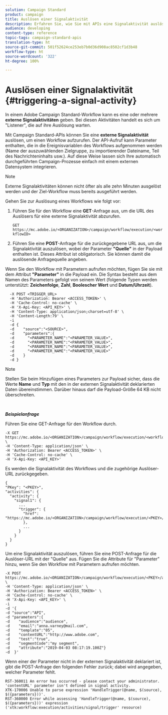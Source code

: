 ```yaml
---
solution: Campaign Standard
product: campaign
title: Auslösen einer Signalaktivität
description: Erfahren Sie, wie Sie mit APIs eine Signalaktivität auslösen können.
audience: developing
content-type: reference
topic-tags: campaign-standard-apis
translation-type: ht
source-git-commit: 501f52624ce253eb7b0d36d908ac8502cf1d3b48
workflow-type: ht
source-wordcount: '322'
ht-degree: 100%

---
```



# Auslösen einer Signalaktivität {#triggering-a-signal-activity}

In einem Adobe Campaign Standard-Workflow kann es eine oder mehrere **externe Signalaktivitäten** geben. Bei diesen Aktivitäten handelt es sich um &quot;Listener&quot;, die auf ihre Auslösung warten.

Mit Campaign Standard-APIs können Sie eine **externe Signalaktivität** auslösen, um einen Workflow aufzurufen. Der API-Aufruf kann Parameter enthalten, die in die Ereignisvariablen des Workflows aufgenommen werden (Name der auszuwählenden Zielgruppe, zu importierender Dateiname, Teil des Nachrichteninhalts usw.). Auf diese Weise lassen sich Ihre automatisch durchgeführten Campaign-Prozesse einfach mit einem externen Datensystem integrieren.

>[!NOTE]
>
>Externe Signalaktivitäten können nicht öfter als alle zehn Minuten ausgelöst werden und der Ziel-Workflow muss bereits ausgeführt werden.

Gehen Sie zur Auslösung eines Workflows wie folgt vor:

1. Führen Sie für den Workflow eine **GET**-Anfrage aus, um die URL des Auslösers für eine externe Signalaktivität abzurufen.

   `GET https://mc.adobe.io/<ORGANIZATION>/campaign/workflow/execution/<workflowID>`

1. Führen Sie eine **POST**-Anfrage für die zurückgegebene URL aus, um die Signalaktivität auszulösen, wobei der Parameter **&quot;Quelle&quot;** in der Payload enthalten ist. Dieses Attribut ist obligatorisch. Sie können damit die auslösende Anfragequelle angeben.

Wenn Sie den Workflow mit Parametern aufrufen möchten, fügen Sie sie mit dem Attribut **&quot;Parameter&quot;** in die Payload ein. Die Syntax besteht aus dem Namen des Parameters gefolgt von seinem Wert (folgende Typen werden unterstützt: **Zeichenfolge**, **Zahl**, **Boolescher Wert** und **Datum/Uhrzeit**).

```
  -X POST <TRIGGER_URL>
  -H 'Authorization: Bearer <ACCESS_TOKEN>' \
  -H 'Cache-Control: no-cache' \
  -H 'X-Api-Key: <API_KEY>' \
  -H 'Content-Type: application/json;charset=utf-8' \
  -H 'Content-Length:79' \
  -i
  -d {
  -d    "source":"<SOURCE>",
  -d    "parameters":{
  -d      "<PARAMETER_NAME":"<PARAMETER_VALUE>",
  -d      "<PARAMETER_NAME":"<PARAMETER_VALUE>",
  -d      "<PARAMETER_NAME":"<PARAMETER_VALUE>",  
  -d      "<PARAMETER_NAME":"<PARAMETER_VALUE>"
  -d    }
  -d }
```

>[!NOTE]
>
>Stellen Sie beim Hinzufügen eines Parameters zur Payload sicher, dass die Werte **Name** und **Typ** mit den in der externen Signalaktivität deklarierten Daten übereinstimmen. Darüber hinaus darf die Payload-Größe 64 KB nicht überschreiten.

<br/>

***Beispielanfrage***

Führen Sie eine GET-Anfrage für den Workflow durch.

```
-X GET https://mc.adobe.io/<ORGANIZATION>/campaign/workflow/execution/<workflowID> \
-H 'Content-Type: application/json' \
-H 'Authorization: Bearer <ACCESS_TOKEN>' \
-H 'Cache-Control: no-cache' \
-H 'X-Api-Key: <API_KEY>'
```

Es werden die Signalaktivität des Workflows und die zugehörige Auslöser-URL zurückgegeben.

```
{
"PKey": "<PKEY>",
"activities": {
  "activity": {
    "signal1": {
      ...
      "trigger": {
        "href": "https://mc.adobe.io/<ORGANIZATION>/campaign/workflow/execution/<PKEY>/activities/activity/<PKEY>/trigger/"
        },
        ...
      }
    }
  }
}
```

Um eine Signalaktivität auszulösen, führen Sie eine POST-Anfrage für die Auslöser-URL mit der &quot;Quelle&quot; aus. Fügen Sie die Attribute für &quot;Parameter&quot; hinzu, wenn Sie den Workflow mit Parametern aufrufen möchten.

```
-X POST https://mc.adobe.io/<ORGANIZATION>/campaign/workflow/execution/<PKEY>/activities/activity/<PKEY>/trigger \
-H 'Content-Type: application/json' \
-H 'Authorization: Bearer <ACCESS_TOKEN>' \
-H 'Cache-Control: no-cache' \
-H 'X-Api-Key: <API_KEY>' \
-i
-d '{
-d "source":"API",
-d "parameters":{
-d    "audience":"audience",
-d    "email":"anna.varney@mail.com",
-d    "template":"05",
-d    "contentURL":"http://www.adobe.com",
-d    "test":"true",
-d    "segmentCode":"my segment",
-d    "attribute":"2019-04-03 08:17:19.100Z"}
-d  }'
```

<!-- + réponse -->

Wenn einer der Parameter nicht in der externen Signalaktivität deklariert ist, gibt die POST-Anfrage den folgenden Fehler zurück; dabei wird angegeben, welcher Parameter fehlt.

```
RST-360011 An error has occurred - please contact your administrator.
'contentURL' parameter isn't defined in signal activity.
XTK-170006 Unable to parse expression 'HandleTrigger(@name, $(source), $({parameters}))'.
RST-360000 Error while assessing 'HandleTrigger(@name, $(source), $({parameters}))' expression ('xtk:workflow:execution/activities/signal/trigger' resource)
```
